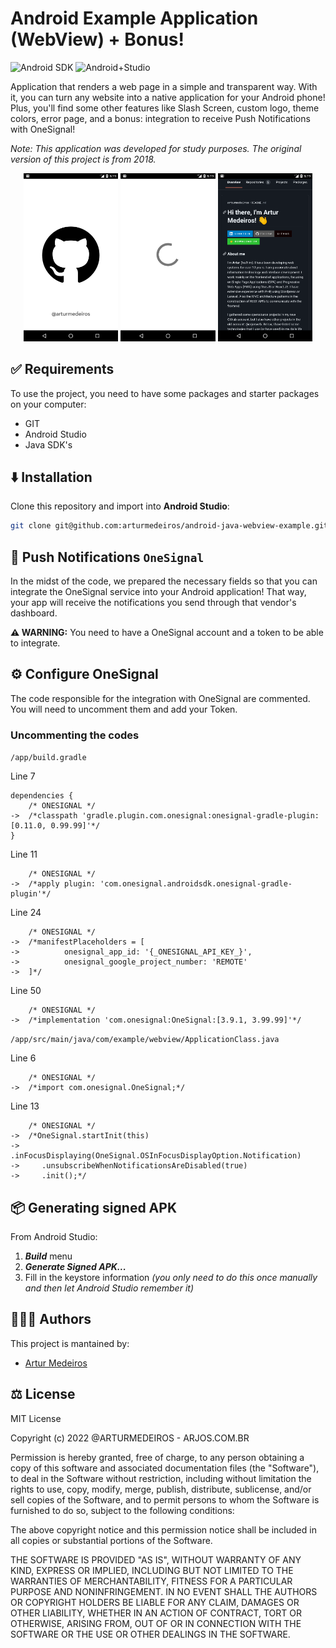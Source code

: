 # Android Example Application (WebView) + Bonus!
![Android SDK](https://img.shields.io/badge/28-100000?label=Android%20SDK&style=for-the-badge&logo=android&color=)
![Android+Studio](https://img.shields.io/badge/Android_Studio-555555?style=for-the-badge&logo=Android+Studio)

Application that renders a web page in a simple and transparent way. With it, you can turn any website into a native application for your Android phone!
Plus, you'll find some other features like Slash Screen, custom logo, theme colors, error page, and a bonus: integration to receive Push Notifications with OneSignal!

_Note: This application was developed for study purposes. The original version of this project is from 2018._

<div align="center">
<img width="30%" src="https://raw.githubusercontent.com/arturmedeiros/android-java-webview-example/master/assets/Screenshot_1661977144.png">
<img width="30%" src="https://raw.githubusercontent.com/arturmedeiros/android-java-webview-example/master/assets/Screenshot_1661977153.png">
<img width="30%" src="https://raw.githubusercontent.com/arturmedeiros/android-java-webview-example/master/assets/Screenshot_1661977176.png">
</div>


## ✅ Requirements

To use the project, you need to have some packages and starter packages on your computer:

- GIT
- Android Studio
- Java SDK's

## ⬇️ Installation
Clone this repository and import into **Android Studio**:
```bash
git clone git@github.com:arturmedeiros/android-java-webview-example.git
```

## 📣 Push Notifications `OneSignal`

In the midst of the code, we prepared the necessary fields so that you can integrate the OneSignal service into your Android application! That way, your app will receive the notifications you send through that vendor's dashboard.

**⚠️ WARNING:** You need to have a OneSignal account and a token to be able to integrate.

## ⚙️ Configure OneSignal

The code responsible for the integration with OneSignal are commented. You will need to uncomment them and add your Token.

### Uncommenting the codes

```/app/build.gradle``` 

Line 7

```
dependencies {
    /* ONESIGNAL */
->  /*classpath 'gradle.plugin.com.onesignal:onesignal-gradle-plugin:[0.11.0, 0.99.99]'*/
}
```

Line 11

```
    /* ONESIGNAL */
->  /*apply plugin: 'com.onesignal.androidsdk.onesignal-gradle-plugin'*/

```

Line 24

```
    /* ONESIGNAL */
->  /*manifestPlaceholders = [
->          onesignal_app_id: '{_ONESIGNAL_API_KEY_}',
->          onesignal_google_project_number: 'REMOTE'
->  ]*/
```

Line 50

```
    /* ONESIGNAL */
->  /*implementation 'com.onesignal:OneSignal:[3.9.1, 3.99.99]'*/
```

```/app/src/main/java/com/example/webview/ApplicationClass.java```


Line 6

```
    /* ONESIGNAL */
->  /*import com.onesignal.OneSignal;*/
```

Line 13

```
    /* ONESIGNAL */
->  /*OneSignal.startInit(this)
->     .inFocusDisplaying(OneSignal.OSInFocusDisplayOption.Notification)
->     .unsubscribeWhenNotificationsAreDisabled(true)
->     .init();*/
```

## 📦 Generating signed APK
From Android Studio:
1. ***Build*** menu
2. ***Generate Signed APK...***
3. Fill in the keystore information *(you only need to do this once manually and then let Android Studio remember it)*

## 🧑🏻‍💻 Authors
This project is mantained by:
* [Artur Medeiros](http://github.com/arturmedeiros)


## ⚖️ License
MIT License

Copyright (c) 2022 @ARTURMEDEIROS - ARJOS.COM.BR

Permission is hereby granted, free of charge, to any person obtaining a copy of this software and associated documentation files (the "Software"), to deal in the Software without restriction, including without limitation the rights to use, copy, modify, merge, publish, distribute, sublicense, and/or sell copies of the Software, and to permit persons to whom the Software is furnished to do so, subject to the following conditions:

The above copyright notice and this permission notice shall be included in all copies or substantial portions of the Software.

THE SOFTWARE IS PROVIDED "AS IS", WITHOUT WARRANTY OF ANY KIND, EXPRESS OR IMPLIED, INCLUDING BUT NOT LIMITED TO THE WARRANTIES OF MERCHANTABILITY, FITNESS FOR A PARTICULAR PURPOSE AND NONINFRINGEMENT. IN NO EVENT SHALL THE AUTHORS OR COPYRIGHT HOLDERS BE LIABLE FOR ANY CLAIM, DAMAGES OR OTHER LIABILITY, WHETHER IN AN ACTION OF CONTRACT, TORT OR OTHERWISE, ARISING FROM, OUT OF OR IN CONNECTION WITH THE SOFTWARE OR THE USE OR OTHER DEALINGS IN THE SOFTWARE.
